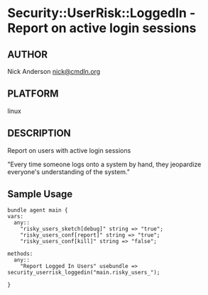 # Security::UserRisk::LoggedIn - Report on active login sessions
## AUTHOR
Nick Anderson <nick@cmdln.org>

## PLATFORM
linux

## DESCRIPTION
Report on users with active login sessions

"Every time someone logs onto a system by hand, they jeopardize everyone's understanding of the system."

## Sample Usage

    bundle agent main {
    vars:
      any::
        "risky_users_sketch[debug]" string => "true";
        "risky_users_conf[report]" string => "true";
        "risky_users_conf[kill]" string => "false";
    
    methods:
      any::
        "Report Logged In Users" usebundle => security_userrisk_loggedin("main.risky_users_");
    
    }

